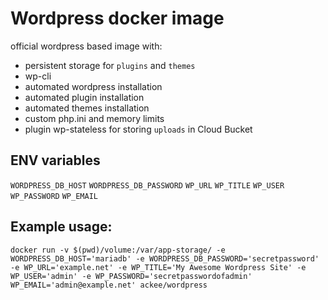 # Wordpress docker image
official wordpress based image with:

- persistent storage for `plugins` and `themes`
- wp-cli
- automated wordpress installation
- automated plugin installation
- automated themes installation
- custom php.ini and memory limits
- plugin wp-stateless for storing `uploads` in Cloud Bucket

## ENV variables
`WORDPRESS_DB_HOST`
`WORDPRESS_DB_PASSWORD`
`WP_URL`
`WP_TITLE`
`WP_USER`
`WP_PASSWORD`
`WP_EMAIL`

## Example usage:
`docker run -v $(pwd)/volume:/var/app-storage/ -e WORDPRESS_DB_HOST='mariadb' -e WORDPRESS_DB_PASSWORD='secretpassword' -e WP_URL='example.net' -e WP_TITLE='My Awesome Wordpress Site' -e WP_USER='admin' -e WP_PASSWORD='secretpasswordofadmin' WP_EMAIL='admin@example.net' ackee/wordpress`

